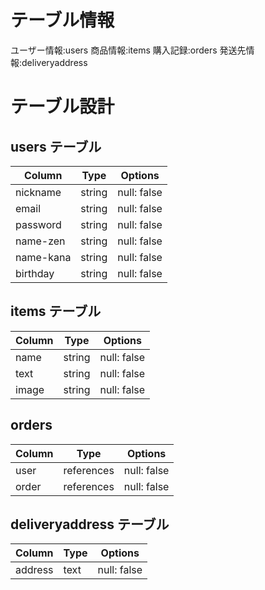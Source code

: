 # テーブル情報

ユーザー情報:users
商品情報:items
購入記録:orders
発送先情報:deliveryaddress

# テーブル設計

## users テーブル
| Column   | Type   | Options     |
| -------- | ------ | ----------- |
| nickname | string | null: false |
| email    | string | null: false |
| password | string | null: false |
| name-zen | string | null: false |
| name-kana | string | null: false |
| birthday | string | null: false |



## items テーブル
| Column | Type   | Options     |
| ------ | ------ | ----------- |
| name   | string | null: false |
| text   | string | null: false |
| image  | string | null: false |

## orders
| Column | Type   | Options     |
| ------ | ------ | ----------- |
| user   | references | null: false |
| order | references | null: false |

## deliveryaddress テーブル
| Column | Type       | Options                        |
| ------ | ---------- | ------------------------------ |
| address   | text | null: false |
